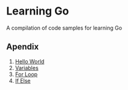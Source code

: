 # Learning Go

A compilation of code samples for learning Go

## Apendix

1. [Hello World](https://github.com/amalej/learning-go/tree/master/hello-world#hello-world)
1. [Variables](https://github.com/amalej/learning-go/tree/master/variables#variables)
1. [For Loop](https://github.com/amalej/learning-go/tree/master/for-loop#for-loop)
1. [If Else](https://github.com/amalej/learning-go/tree/master/if-else#if-else)
